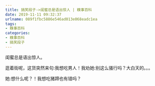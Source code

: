 ```yaml
---
title: 搞笑段子->闺蜜总是语出惊人 | 糗事百科
date: 2019-11-11 09:32:37
urlname: 089f1fbc5886e546ad013e068eadc1ea
tags: 
- 糗事百科
categories:
- 糗事百科
- 搞笑段子
---
```

闺蜜总是语出惊人。

逛着街呢，这货突然来句:我想吃男人！我劝她:别这么骚行吗？大白天的。。。

她:想什么呢？！我想吃猪蹄也有错吗？


